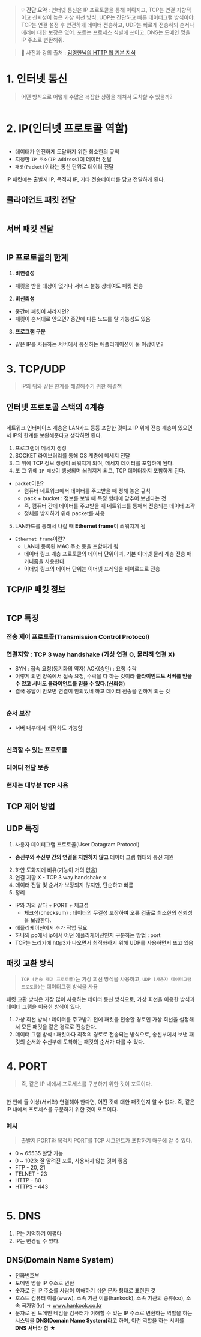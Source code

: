 <p><img alt="" src="https://velog.velcdn.com/images/prettylee620/post/d43dca66-8606-4bd2-a16c-103b145d491f/image.png" /></p>
<blockquote>
<p>💡 <strong>간단 요약 :</strong> 
인터넷 통신은 IP 프로토콜을 통해 이뤄지고, TCP는 연결 지향적이고 신뢰성이 높은 가상 회선 방식, UDP는 간단하고 빠른 데이터그램 방식이야. TCP는 연결 설정 후 안전하게 데이터 전송하고, UDP는 빠르게 전송하되 순서나 에러에 대한 보장은 없어. 포트는 프로세스 식별에 쓰이고, DNS는 도메인 명을 IP 주소로 변환해줘.</p>
</blockquote>
<blockquote>
<p>🔗 사진과 강의 출처 : <a href="https://www.inflearn.com/course/http-%EC%9B%B9-%EB%84%A4%ED%8A%B8%EC%9B%8C%ED%81%AC">김영한님의 HTTP 웹 기본 지식</a></p>
</blockquote>
<h1 id="1-인터넷-통신">1. 인터넷 통신</h1>
<blockquote>
<p>어떤 방식으로 어떻게 수많은 복잡한 상황을 헤쳐서 도착할 수 있을까?</p>
</blockquote>
<p><img alt="" src="https://velog.velcdn.com/images/prettylee620/post/d77191dd-9649-43a6-9a07-ea341fe8caf0/image.png" /></p>
<h1 id="2-ip인터넷-프로토콜-역할">2. IP(인터넷 프로토콜 역할)</h1>
<p><img alt="" src="https://velog.velcdn.com/images/prettylee620/post/87f098e6-a385-4241-a8cd-060968e04cbf/image.png" /></p>
<ul>
<li>데이터가 안전하게 도달하기 위한 최소한의 규칙</li>
<li>지정한 <code>IP 주소(IP Address)</code>에 데이터 전달</li>
<li><code>패킷(Packet)</code>이라는 통신 단위로 데이터 전달</li>
</ul>
<p>IP 패킷에는 출발지 IP, 목적지 IP, 기타 전송데이터를 담고 전달하게 된다.</p>
<h2 id="클라이언트-패킷-전달">클라이언트 패킷 전달</h2>
<p><img alt="" src="https://velog.velcdn.com/images/prettylee620/post/38d766c9-6e81-41a8-9e96-ed09545c0930/image.png" /></p>
<h2 id="서버-패킷-전달">서버 패킷 전달</h2>
<p><img alt="" src="https://velog.velcdn.com/images/prettylee620/post/96d1cdf3-5149-47a2-adf8-685a5020f31e/image.png" /></p>
<h2 id="ip-프로토콜의-한계">IP 프로토콜의 한계</h2>
<ol>
<li><strong>비연결성</strong></li>
</ol>
<ul>
<li>패킷을 받을 대상이 없거나 서비스 불능 상태여도 패킷 전송</li>
</ul>
<ol start="2">
<li><strong>비신뢰성</strong></li>
</ol>
<ul>
<li>중간에 패킷이 사라지면?</li>
<li>패킷이 순서대로 안오면? 중간에 다른 노드를 탈 가능성도 있음</li>
</ul>
<ol start="3">
<li><strong>프로그램 구분</strong></li>
</ol>
<ul>
<li>같은 IP를 사용하는 서버에서 통신하는 애플리케이션이 둘 이상이면?</li>
</ul>
<h1 id="3-tcpudp">3. TCP/UDP</h1>
<blockquote>
<p>IP의 위와 같은 한계를 해결해주기 위한 해결책</p>
</blockquote>
<h2 id="인터넷-프로토콜-스택의-4계층">인터넷 프로토콜 스택의 4계층</h2>
<p><img alt="" src="https://velog.velcdn.com/images/prettylee620/post/1f57e7d3-20ef-4c2b-b363-f66a765c3962/image.png" /></p>
<p>네트워크 인터페이스 계층은 LAN카드 등등 포함한 것이고 IP 위에 전송 계층이 있으면서 IP의 한계를 보완해준다고 생각하면 된다.
<img alt="" src="https://velog.velcdn.com/images/prettylee620/post/41463f93-a2da-41c9-ab34-1ccffccf579c/image.png" /></p>
<ol>
<li>프로그램이 메세지 생성</li>
<li>SOCKET 라이브러리를 통해 OS 계층에 메세지 전달</li>
<li>그 위에 TCP 정보 생성이 씌워지게 되며, 메세지 데이터를 포함하게 된다.</li>
<li>또 그 위에 <code>IP 패킷</code>이 생성되며 씌워지게 되고, TCP 데이터까지 포함하게 된다.</li>
</ol>
<ul>
<li><code>packet</code>이란?<ul>
<li>컴퓨터 네트워크에서 데이터를 주고받을 때 정해 놓은 규칙</li>
<li>pack + bucket : 정보를 보낼 때 특정 형태에 맞추어 보낸다는 것</li>
<li>즉, 컴퓨터 간에 데이터를 주고받을 때 네트워크를 통해서 전송되는 데이터 조각</li>
<li>정체를 방지하기 위해 packet를 사용</li>
</ul>
</li>
</ul>
<ol start="5">
<li>LAN카드를 통해서 나갈 때 <strong>Ethernet frame</strong>이 씌워지게 됨</li>
</ol>
<ul>
<li><code>Ethernet frame</code>이란?<ul>
<li>LAN에 등록된 MAC 주소 등을 포함하게 됨</li>
<li>데이터 링크 계층 프로토콜의 데이터 단위이며, 기본 이더넷 물리 계층 전송 매커니즘을 사용한다.</li>
<li>이더넷 링크의 데이터 단위는 이더넷 프레임을 페이로드로 전송</li>
</ul>
</li>
</ul>
<h2 id="tcpip-패킷-정보">TCP/IP 패킷 정보</h2>
<p><img alt="" src="https://velog.velcdn.com/images/prettylee620/post/a844b1cd-306d-4f89-a112-49abd931a600/image.png" /></p>
<h2 id="tcp-특징">TCP 특징</h2>
<h3 id="전송-제어-프로토콜transmission-control-protocol">전송 제어 프로토콜(Transmission Control Protocol)</h3>
<h3 id="연결지향--tcp-3-way-handshake-가상-연결-o-물리적-연결-x">연결지향 : <strong>TCP 3 way handshake (가상 연결 O, 물리적 연결 X)</strong></h3>
<ul>
<li>SYN : 접속 요청(동기화의 약자) ACK(승인) : 요청 수락</li>
<li>이렇게 되면 양쪽에서 접속 요청, 수락을 다 하는 것이라 <strong>클라이언트도 서버를 믿을 수 있고 서버도 클라이언트를 믿을 수 있다.(신뢰성)</strong></li>
<li>결국 응답이 안오면 연결이 안되있네 하고 데이터 전송을 안하게 되는 것</li>
</ul>
<p><img alt="" src="https://velog.velcdn.com/images/prettylee620/post/ba162a1b-e1aa-49b8-a2dd-28df61cd7a12/image.png" /></p>
<h3 id="순서-보장">순서 보장</h3>
<ul>
<li>서버 내부에서 최적화도 가능함</li>
</ul>
<p><img alt="" src="https://velog.velcdn.com/images/prettylee620/post/79704da9-3b5f-419f-9124-80af0107631b/image.png" /></p>
<h3 id="신뢰할-수-있는-프로토콜">신뢰할 수 있는 프로토콜</h3>
<h3 id="데이터-전달-보증">데이터 전달 보증</h3>
<h3 id="현재는-대부분-tcp-사용">현재는 대부분 TCP 사용</h3>
<h2 id="tcp-제어-방법">TCP 제어 방법</h2>
<h2 id="udp-특징">UDP 특징</h2>
<ol>
<li>사용자 데이터그램 프로토콜(User Datagram Protocol)</li>
</ol>
<ul>
<li><strong>송신부와 수신부 간의 연결을 지원하지 않고</strong> 데이터 그램 형태의 통신 지원</li>
</ul>
<ol start="2">
<li>하얀 도화지에 비유(기능이 거의 없음)</li>
<li>연결 지향 X - TCP 3 way handshake x</li>
<li>데이터 전달 및 순서가 보장되지 않지만, 단순하고 빠름</li>
<li>정리</li>
</ol>
<ul>
<li>IP와 거의 같다 + PORT + 체크섬<ul>
<li>체크섬(checksum) : 데이터의 무결성 보장하여 오류 검출로 최소한의 신뢰성을 보장한다.</li>
</ul>
</li>
<li>애플리케이션에서 추가 작업 필요</li>
<li>하나의 pc에서 ip에서 어떤 애플리케이션인지 구분하는 방법 : port</li>
<li>TCP는 느리기에 http3가 나오면서 최적화하기 위해 UDP를 사용하면서 뜨고 있음</li>
</ul>
<h2 id="패킷-교환-방식">패킷 교환 방식</h2>
<blockquote>
<p><code>TCP (전송 제어 프로토콜)</code>는 가상 회선 방식을 사용하고, <code>UDP (사용자 데이터그램 프로토콜)</code>는 데이터그램 방식을 사용</p>
</blockquote>
<p>패킷 교환 방식은 가장 많이 사용하는 데이터 통신 방식으로, 가상 회선을 이용한 방식과 데이터 그램을 이용한 방식이 있다.</p>
<ol>
<li>가상 회선 방식 : 데이터를 주고받기 전에 패킷을 전송할 경로인 가상 회선을 설정해서 모든 패킷을 같은 경로로 전송한다.</li>
<li>데이터 그램 방식 : 패킷마다 최적의 경로로 전송되는 방식으로, 송신부에서 보낸 패킷의 순서와 수신부에 도착하는 패킷의 순서가 다를 수 있다.</li>
</ol>
<h1 id="4-port">4. PORT</h1>
<blockquote>
<p>즉, 같은 IP 내에서 프로세스를 구분하기 위한 것이 포트이다.</p>
</blockquote>
<p><img alt="" src="https://velog.velcdn.com/images/prettylee620/post/d2776701-2c95-4ec1-9bab-eac43f4c17c6/image.png" /></p>
<p>한 번에 둘 이상(서버와) 연결해야 한다면, 어떤 것에 대한 패킷인지 알 수 없다. 즉, 같은 IP 내에서 프로세스를 구분하기 위한 것이 포트이다.</p>
<h3 id="예시">예시</h3>
<blockquote>
<p>출발지 PORT와 목적지 PORT를 TCP 세그먼트가 포함하기 때문에 알 수 있다.</p>
</blockquote>
<ul>
<li>0 ~ 65535 할당 가능</li>
<li>0 ~ 1023: 잘 알려진 포트, 사용하지 않는 것이 좋음</li>
<li>FTP - 20, 21</li>
<li>TELNET - 23</li>
<li>HTTP - 80</li>
<li>HTTPS - 443</li>
</ul>
<p><img alt="" src="https://velog.velcdn.com/images/prettylee620/post/ee223c71-9279-4137-92f5-b92c893895ee/image.png" /></p>
<h1 id="5-dns">5. DNS</h1>
<ol>
<li>IP는 기억하기 어렵다</li>
<li>IP는 변경될 수 있다.</li>
</ol>
<h2 id="dnsdomain-name-system">DNS(Domain Name System)</h2>
<ul>
<li>전화번호부</li>
<li>도메인 명을 IP 주소로 변환</li>
<li>숫자로 된 IP 주소를 사람이 이해하기 쉬운 문자 형태로 표현한 것</li>
<li>호스트 컴퓨터 이름(www), 소속 기관 이름(hankook), 소속 기관의 종류(co), 소속 국가명(kr) → <a href="http://www.hankook.co.kr">www.hankook.co.kr</a></li>
<li>문자로 된 도메인 네임을 컴퓨터가 이해할 수 있는 IP 주소로 변환하는 역할을 하는 시스템을 <strong>DNS(Domain Name System)</strong>라고 하며, 이런 역할을 하는 서버를 <strong>DNS 서버</strong>라 함 <strong>★</strong></li>
</ul>
<p><img alt="" src="https://velog.velcdn.com/images/prettylee620/post/2162e27d-9408-4297-81d2-591c34fd2a73/image.png" /></p>